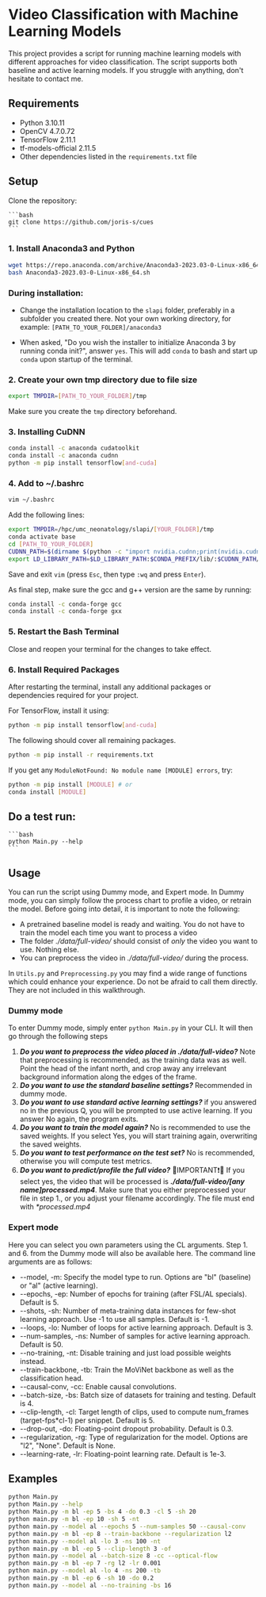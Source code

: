 # Video Classification with Machine Learning Models

This project provides a script for running machine learning models with different approaches for video classification. The script supports both baseline and active learning models. If you struggle with anything, don't hesitate to contact me.

## Requirements

- Python 3.10.11
- OpenCV 4.7.0.72
- TensorFlow 2.11.1
- tf-models-official 2.11.5
- Other dependencies listed in the `requirements.txt` file

## Setup

Clone the repository:

    ```bash
    git clone https://github.com/joris-s/cues
    ```
### 1. Install Anaconda3 and Python

```bash
wget https://repo.anaconda.com/archive/Anaconda3-2023.03-0-Linux-x86_64.sh
bash Anaconda3-2023.03-0-Linux-x86_64.sh
```
### During installation:

- Change the installation location to the `slapi` folder, preferably in a subfolder you created there. Not your own working directory, for example: `[PATH_TO_YOUR_FOLDER]/anaconda3`

- When asked, "Do you wish the installer to initialize Anaconda 3 by running conda init?", answer `yes`. This will add `conda` to bash and start up `conda` upon startup of the terminal.

### 2. Create your own tmp directory due to file size

```bash
export TMPDIR=[PATH_TO_YOUR_FOLDER]/tmp
```

Make sure you create the `tmp` directory beforehand.

### 3. Installing CuDNN

```bash
conda install -c anaconda cudatoolkit
conda install -c anaconda cudnn
python -m pip install tensorflow[and-cuda]
```

### 4. Add to ~/.bashrc

```bash
vim ~/.bashrc
```

Add the following lines:

```bash
export TMPDIR=/hpc/umc_neonatology/slapi/[YOUR_FOLDER]/tmp
conda activate base
cd [PATH_TO_YOUR_FOLDER]
CUDNN_PATH=$(dirname $(python -c "import nvidia.cudnn;print(nvidia.cudnn.__file__)"))
export LD_LIBRARY_PATH=$LD_LIBRARY_PATH:$CONDA_PREFIX/lib/:$CUDNN_PATH/lib
```

Save and exit `vim` (press `Esc`, then type `:wq` and press `Enter`).

As final step, make sure the gcc and g++ version are the same by running:

```bash
conda install -c conda-forge gcc
conda install -c conda-forge gxx
```

### 5. Restart the Bash Terminal

Close and reopen your terminal for the changes to take effect.

### 6. Install Required Packages

After restarting the terminal, install any additional packages or dependencies required for your project.

For TensorFlow, install it using:

```bash
python -m pip install tensorflow[and-cuda]
```

The following should cover all remaining packages. 

```bash
python -m pip install -r requirements.txt
```

If you get any `ModuleNotFound: No module name [MODULE] errors`, try:

```bash
python -m pip install [MODULE] # or
conda install [MODULE]
```

## Do a test run: 
    
    ```bash
    python Main.py --help
    ```

## Usage

You can run the script using Dummy mode, and Expert mode. In Dummy mode, you can simply follow the process chart to profile a video, or retrain the model. Before going into detail, it is important to note the following:

- A pretrained baseline model is ready and waiting. You do not have to train the model each time you want to process a video
- The folder _./data/full-video/_ should consist of _only_ the video you want to use. Nothing else. 
- You can preprocess the video in _./data/full-video/_ during the process.

In ```Utils.py``` and ```Preprocessing.py``` you may find a wide range of functions which could enhance your experience. Do not be afraid to call them directly. They are not included in this walkthrough.   

### Dummy mode

To enter Dummy mode, simply enter ```python Main.py``` in your CLI. It will then go through the following steps

1. **_Do you want to preprocess the video placed in ./data/full-video?_** Note that preprocessing is recommended, as the training data was as well. Point the head of the infant north, and crop away any irrelevant background information along the edges of the frame. 
2. **_Do you want to use the standard baseline settings?_** Recommended in dummy mode.
3. **_Do you want to use standard active learning settings?_** if you answered no in the previous Q, you will be prompted to use active learning. If you answer No again, the program exits.
4. **_Do you want to train the model again?_** No is recommended to use the saved weights. If you select Yes, you will start training again, overwriting the saved weights. 
5. **_Do you want to test performance on the test set?_** No is recommended, otherwise you will compute test metrics.
6. **_Do you want to predict/profile the full video?_** 🔴IMPORTANT❗🔴 If you select yes, the video that will be processed is **_./data/full-video/[any name]processed.mp4_**. Make sure that you either preprocessed your file in step 1., or you adjust your filename accordingly. The file must end with _*processed.mp4_

### Expert mode

Here you can select you own parameters using the CL arguments. Step 1. and 6. from the Dummy mode will also be available here. The command line arguments are as follows:

* --model, -m: Specify the model type to run. Options are "bl" (baseline) or "al" (active learning).
* --epochs, -ep: Number of epochs for training (after FSL/AL specials). Default is 5.
* --shots, -sh: Number of meta-training data instances for few-shot learning approach. Use -1 to use all samples. Default is -1.
* --loops, -lo: Number of loops for active learning approach. Default is 3.
* --num-samples, -ns: Number of samples for active learning approach. Default is 50.
* --no-training, -nt: Disable training and just load possible weights instead.
* --train-backbone, -tb: Train the MoViNet backbone as well as the classification head.
* --causal-conv, -cc: Enable causal convolutions.
* --batch-size, -bs: Batch size of datasets for training and testing. Default is 4.
* --clip-length, -cl: Target length of clips, used to compute num_frames (target-fps*cl-1) per snippet. Default is 5.
* --drop-out, -do: Floating-point dropout probability. Default is 0.3.
* --regularization, -rg: Type of regularization for the model. Options are "l2", "None". Default is None.
* --learning-rate, -lr: Floating-point learning rate. Default is 1e-3.

## Examples
```bash
python Main.py
python Main.py --help 
python Main.py -m bl -ep 5 -bs 4 -do 0.3 -cl 5 -sh 20
python main.py -m bl -ep 10 -sh 5 -nt
python main.py --model al --epochs 5 --num-samples 50 --causal-conv
python main.py -m bl -ep 8 --train-backbone --regularization l2
python main.py --model al -lo 3 -ns 100 -nt
python main.py -m bl -ep 5 --clip-length 3 -of
python main.py --model al --batch-size 8 -cc --optical-flow
python main.py -m bl -ep 7 -rg l2 -lr 0.001
python main.py --model al -lo 4 -ns 200 -tb
python main.py -m bl -ep 6 -sh 10 -do 0.2
python main.py --model al --no-training -bs 16
```
